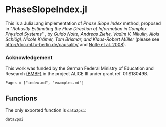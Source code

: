 # PhaseSlopeIndex.jl

This is a JuliaLang implementation of *Phase Slope Index* method, proposed in "*Robustly Estimating the Flow Direction of Information in Complex Physical Systems*" , by *Guido Nolte, Andreas Ziehe, Vadim V. Nikulin, Alois Schlögl, Nicole Krämer, Tom Brismar, and Klaus-Robert Müller* (please see http://doc.ml.tu-berlin.de/causality/ and [Nolte et al. 2008](http://link.aps.org/abstract/PRL/v100/e234101)).

### Acknowledgement
This work was funded by the German Federal Ministry of Education and Research [(BMBF)](https://www.bmbf.de/) in the project ALICE III under grant ref. 01IS18049B.

```@contents
Pages = ["index.md", "examples.md"]
```

## Functions
The only exported function is `data2psi`:

```@docs
data2psi
```